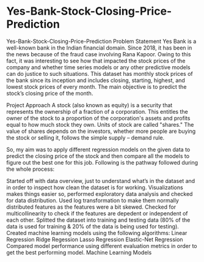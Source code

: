 # Yes-Bank-Stock-Closing-Price-Prediction
Yes-Bank-Stock-Closing-Price-Prediction
Problem Statement
Yes Bank is a well-known bank in the Indian financial domain. Since 2018, it has been in the news because of the fraud case involving Rana Kapoor. Owing to this fact, it was interesting to see how that impacted the stock prices of the company and whether time series models or any other predictive models can do justice to such situations. This dataset has monthly stock prices of the bank since its inception and includes closing, starting, highest, and lowest stock prices of every month. The main objective is to predict the stock’s closing price of the month.



Project Approach
A stock (also known as equity) is a security that represents the ownership of a fraction of a corporation. This entitles the owner of the stock to a proportion of the corporation's assets and profits equal to how much stock they own. Units of stock are called "shares." The value of shares depends on the investors, whether more people are buying the stock or selling it, follows the simple supply – demand rule.

So, my aim was to apply different regression models on the given data to predict the closing price of the stock and then compare all the models to figure out the best one for this job. Following is the pathway followed during the whole process:

Started off with data overview, just to understand what’s in the dataset and in order to inspect how clean the dataset is for working.
Visualizations makes things easier so, performed exploratory data analysis and checked for data distribution.
Used log transformation to make them normally distributed features as the features were a bit skewed.
Checked for multicollinearity to check if the features are depedent or independent of each other.
Splitted the dataset into training and testing data (80% of the data is used for training & 20% of the data is being used for testing).
Created machine learning models using the following algorithms:
Linear Regression
Ridge Regession
Lasso Regression
Elastic-Net Regression
Compared model performance using different evaluation metrics in order to get the best performing model.
Machine Learning Models
